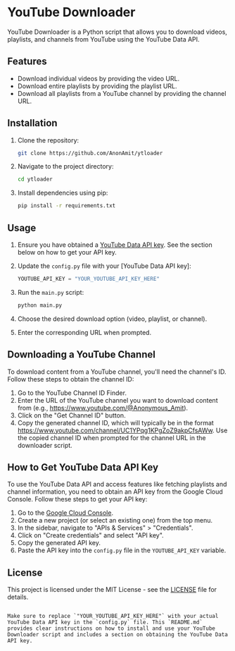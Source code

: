 
# YouTube Downloader

YouTube Downloader is a Python script that allows you to download videos, playlists, and channels from YouTube using the YouTube Data API.

## Features

- Download individual videos by providing the video URL.
- Download entire playlists by providing the playlist URL.
- Download all playlists from a YouTube channel by providing the channel URL.

## Installation

1. Clone the repository:

   ```bash
   git clone https://github.com/AnonAmit/ytloader
   ```

2. Navigate to the project directory:

   ```bash
   cd ytloader
   ```

3. Install dependencies using pip:

   ```bash
   pip install -r requirements.txt
   ```

## Usage

1. Ensure you have obtained a [YouTube Data API key](https://github.com/AnonAmit/ytloader/blob/main/README.md#how-to-get-youtube-data-api-key). See the section below on how to get your API key.
   
2. Update the `config.py` file with your [YouTube Data API key]:

   ```python
   YOUTUBE_API_KEY = "YOUR_YOUTUBE_API_KEY_HERE"
   ```

3. Run the `main.py` script:

   ```bash
   python main.py
   ```

4. Choose the desired download option (video, playlist, or channel).
   
5. Enter the corresponding URL when prompted.

## Downloading a YouTube Channel
To download content from a YouTube channel, you'll need the channel's ID. Follow these steps to obtain the channel ID:

1. Go to the YouTube Channel ID Finder.
2. Enter the URL of the YouTube channel you want to download content from (e.g., https://www.youtube.com/@Anonymous_Amit).
3. Click on the "Get Channel ID" button.
4. Copy the generated channel ID, which will typically be in the format https://www.youtube.com/channel/UC1YPqg1KPgZoZ9akpCfsAWw.
Use the copied channel ID when prompted for the channel URL in the downloader script.

## How to Get YouTube Data API Key

To use the YouTube Data API and access features like fetching playlists and channel information, you need to obtain an API key from the Google Cloud Console. Follow these steps to get your API key:

1. Go to the [Google Cloud Console](https://console.cloud.google.com/).
2. Create a new project (or select an existing one) from the top menu.
3. In the sidebar, navigate to "APIs & Services" > "Credentials".
4. Click on "Create credentials" and select "API key".
5. Copy the generated API key.
6. Paste the API key into the `config.py` file in the `YOUTUBE_API_KEY` variable.

## License

This project is licensed under the MIT License - see the [LICENSE](LICENSE) file for details.
```

Make sure to replace `"YOUR_YOUTUBE_API_KEY_HERE"` with your actual YouTube Data API key in the `config.py` file. This `README.md` provides clear instructions on how to install and use your YouTube Downloader script and includes a section on obtaining the YouTube Data API key.
